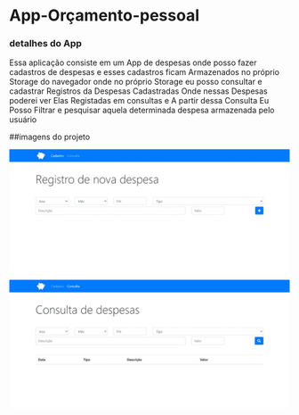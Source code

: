# App-Orçamento-pessoal

### detalhes do App
 
 Essa aplicação consiste em um App de despesas onde posso fazer cadastros de despesas e esses cadastros ficam Armazenados no próprio Storage do navegador onde no próprio Storage eu posso consultar e cadastrar Registros da Despesas Cadastradas Onde nessas Despesas poderei ver Elas Registadas em consultas e A partir dessa Consulta Eu Posso Filtrar e pesquisar aquela determinada despesa armazenada pelo usuário
 
 ##imagens do projeto
 
![app orçamento pessoal](img/app.jpeg)
![app orçamento pessoal](img/app2.jpeg)

